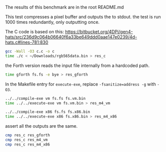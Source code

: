 The results of this benchmark are in the root README.md

This test compresses a pixel buffer and outputs
the to stdout. the test is run 1000 times
redundantly, only outputting once.

The C code is based on this: https://bitbucket.org/4DPi/gen4-hats/src/236d9c064b06640f6a33be649ddd0aae147e0239/4d-hats.c#lines-781:830

```sh
gcc -Wall -O3 c.c -o c
time ./c < ~/Downloads/rgb565data.bin > res_c
```

the Forth version reads the input file internally
from a hardcoded path.

```sh
time gforth fs.fs -e bye > res_gforth
```

In the Makefile entry for `execute-exe`, replace
`-fsanitize=address -g` with `-O3`.

```sh
../../compile-exe vm fs.fs fs.vm.bin
time ../../execute-exe vm fs.vm.bin > res_m4_vm

../../compile-exe x86 fs.fs fs.x86.bin
time ../../execute-exe x86 fs.x86.bin > res_m4_x86
```

assert all the outputs are the same.

```sh
cmp res_c res_gforth
cmp res_c res_m4_vm
cmp res_c res_m4_x86
```
